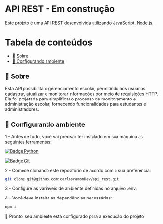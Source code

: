 # API REST - Em construção

Este projeto é uma API REST desenvolvida utilizando JavaScript, Node.js.

Tabela de conteúdos
================
<!--ts-->
  - [:page_facing_up: Sobre](#page_facing_up-sobre)
  - [:flight_departure: Configurando ambiente](#flight_departure-configurando-ambiente)
<!--te-->

## :page_facing_up: Sobre

Esta API possibilita o gerenciamento escolar, permitindo aos usuários cadastrar, atualizar e monitorar informações por meio de requisições HTTP. Ela foi projetada para simplificar o processo de monitoramento e administração escolar, fornecendo funcionalidades para estudantes e administradores.

## :flight_departure: Configurando ambiente

1 - Antes de tudo, você vai precisar ter instalado em sua máquina as seguintes ferramentas:

[![Badge Python](https://img.shields.io/badge/Node.js>=_v16-43853D?style=for-the-badge&logo=node.js&logoColor=white)](https://nodejs.org/pt-br)

[![Badge Git](https://img.shields.io/badge/Git-F05032?style=for-the-badge&logo=git&logoColor=white)](https://git-scm.com/)

2 - Comece clonando este repositório de acordo com a sua preferência:

```sh
git clone git@github.com:carlosramonDev/api_rest.git
```

3 - Configure as variáveis de ambiente definidas no arquivo .env.

4 - Você deve instalar as dependências necessárias:

```sh
npm i
```

:partying_face: Pronto, seu ambiente está configurado para a execução do projeto
